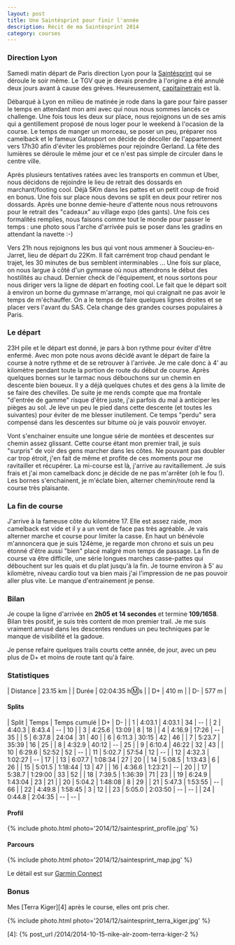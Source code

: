 ```yaml
---
layout: post
title: Une Saintésprint pour finir l'année
description: Récit de ma Saintésprint 2014
category: courses
---
```


### Direction Lyon

Samedi matin départ de Paris direction Lyon pour la [Saintésprint][1]
qui se déroule le soir même. Le TGV que je devais prendre à l'origine a été
annulé deux jours avant à cause des grèves. Heureusement, [capitainetrain][2]
est là.

Débarqué à Lyon en milieu de matinée je rode dans la gare pour faire passer
le temps en attendant mon ami avec qui nous nous sommes lancés ce challenge.
Une fois tous les deux sur place, nous rejoignons un de ses amis qui a
gentillement proposé de nous loger pour le weekend à l'ocasion de la course.
Le temps de manger un morceau, se poser un peu, préparer nos camelback et le
fameux Gatosport on décide de décoller de l'appartement vers 17h30 afin d'éviter
les problèmes pour rejoindre Gerland. La fête des lumières se déroule le
même jour et ce n'est pas simple de circuler dans le centre ville.

Après plusieurs tentatives ratées avec les transports en commun et Uber,
nous décidons de rejoindre le lieu de retrait des dossards en marchant/footing
cool. Déjà 5Km dans les pattes et un petit coup de froid en bonus.
Une fois sur place nous devons se split en deux pour retirer nos dossards.
Après une bonne demie-heure d'attente nous nous retrouvons pour le retrait des
"cadeaux" au village expo (des gants).
Une fois ces formalités remplies, nous faisons comme tout le monde pour passer
le temps : une photo sous l'arche d'arrivée puis se poser dans les gradins
en attendant la navette :-)

Vers 21h nous rejoignons les bus qui vont nous ammener à Soucieu-en-Jarret,
lieu de départ du 22Km. Il fait carrément trop chaud pendant le trajet, les 30
minutes de bus semblent interminables ... Une fois sur place, on nous largue à
côté d'un gymnase où nous attendrons le début des hostilités au chaud.
Dernier check de l'équipement, et nous sortons pour nous diriger vers la ligne
de départ en footing cool. Le fait que le départ soit à environ un borne du
gymnase m'arrange, moi qui craignait ne pas avoir le temps de m'échauffer.
On a le temps de faire quelques lignes droites et se placer vers l'avant du SAS.
Cela change des grandes courses populaires à Paris.

### Le départ

23H pile et le départ est donné, je pars à bon rythme pour éviter d'être
enfermé. Avec mon pote nous avons décidé avant le départ de faire la course à
notre rythme et de se retrouver à l'arrivée. Je me cale donc à 4' au
kilomètre pendant toute la portion de route du début de course.
Après quelques bornes sur le tarmac nous débouchons sur un chemin en descente
bien boueux. Il y a déjà quelques chutes et des gens à la limite de se faire des
chevilles.
De suite je me rends compte que ma frontale "d'entrée de gamme" risque d'être
juste, j'ai parfois du mal à anticiper les pièges au sol.
Je lève un peu le pied dans cette descente (et toutes les suivantes) pour éviter
de me blesser inutilement. Ce temps "perdu" sera compensé dans les descentes sur
bitume où je vais pouvoir envoyer.

Vont s'enchainer ensuite une longue série de montées et descentes sur chemin
assez glissant. Cette course étant mon premier trail, je suis "surpris" de
voir des gens marcher dans les côtes. Ne pouvant pas doubler car trop étroit,
j'en fait de même et profite de ces moments pour me ravitailler et récupérer.
La mi-course est là, j'arrive au ravitaillement.
Je suis frais et j'ai mon camelback donc je décide de ne pas m'arrêter (oh le
fou !). Les bornes s'enchainent, je m'éclate bien, alterner chemin/route
rend la course très plaisante.

### La fin de course

J'arrive à la fameuse côte du kilomètre 17.
Elle est assez raide, mon camelback est vide et il y a un vent
de face pas très agréable. Je vais alterner marche et course pour limiter la
casse. En haut un bénévole m'annoncera que je suis 124ème, je regarde
mon chrono et suis un peu étonné d'être aussi "bien" placé malgré mon temps de
passage.
La fin de course va être difficile, une série longues marches casse-pattes
qui débouchent sur les quais et du plat jusqu'à la fin. Je tourne environ à 5'
au kilomètre, niveau cardio tout va bien mais j'ai l'impression de ne pas
pouvoir aller plus vite. Le manque d'entrainement je pense.

### Bilan

Je coupe la ligne d'arrivée en **2h05 et 14 secondes** et termine **109/1658**.
Bilan très positif, je suis très content de mon premier trail. Je me suis
vraiment amusé dans les descentes rendues un peu techniques par le manque de
visibilité et la gadoue.

Je pense refaire quelques trails courts cette année, de jour, avec un peu
plus de D+ et moins de route tant qu'à faire.

### Statistiques

| Distance         | 23.15 km       |
| Durée            | 02:04:35 h:m:s |
| D+               | 410 m          |
| D-               | 577 m          |

#### Splits

| Split | Temps  | Temps cumulé | D+ | D- |
| 1     | 4:03.1 | 4:03.1       | 34 | -- |
| 2     | 4:40.3 | 8:43.4       | -- | 10 |
| 3     | 4:25.6 | 13:09        | 8  | 18 |
| 4     | 4:16.9 | 17:26        | -- | 35 |
| 5     | 6:37.8 | 24:04        | 31 | 40 |
| 6     | 6:11.3 | 30:15        | 42 | 46 |
| 7     | 5:23.7 | 35:39        | 16 | 25 |
| 8     | 4:32.9 | 40:12        | -- | 25 |
| 9     | 6:10.4 | 46:22        | 32 | 43 |
| 10    | 6:29.6 | 52:52        | 52 | -- |
| 11    | 5:02.7 | 57:54        | 12 | -- |
| 12    | 4:32.3 | 1:02:27      | -- | 17 |
| 13    | 6:07.7 | 1:08:34      | 27 | 20 |
| 14    | 5:08.5 | 1:13:43      | 6  | 26 |
| 15    | 5:01.5 | 1:18:44      | 13 | 47 |
| 16    | 4:36.6 | 1:23:21      | -- | 20 |
| 17    | 5:38.7 | 1:29:00      | 33 | 52 |
| 18    | 7:39.5 | 1:36:39      | 71 | 23 |
| 19    | 6:24.9 | 1:43:04      | 23 | 21 |
| 20    | 5:04.2 | 1:48:08      | 8  | 29 |
| 21    | 5:47.3 | 1:53:55      | -- | 66 |
| 22    | 4:49.8 | 1:58:45      | 3  | 12 |
| 23    | 5:05.0 | 2:03:50      | -- | -- |
| 24    | 0:44.8 | 2:04:35      | -- | -- |

#### Profil

{% include photo.html photo='2014/12/saintesprint_profile.jpg' %}

#### Parcours

{% include photo.html photo='2014/12/saintesprint_map.jpg' %}

Le détail est sur [Garmin Connect][3]

### Bonus

Mes [Terra Kiger][4] après le course, elles ont pris cher.

{% include photo.html photo='2014/12/saintesprint_terra_kiger.jpg' %}

[1]: https://www.saintelyon.com/
[2]: https://www.capitainetrain.com/
[3]: https://connect.garmin.com/modern/activity/646516025
[4]: {% post_url /2014/2014-10-15-nike-air-zoom-terra-kiger-2 %}

<!-- vim: set spell spelllang=fr: -->
